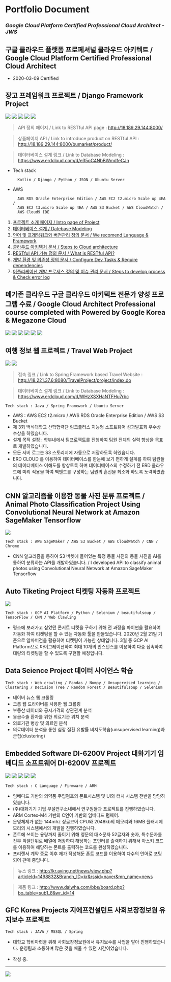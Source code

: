 # Portfolio Document
### ***Google Cloud Platform Certified Professional Cloud Architect - JWS***

구글 클라우드 플랫폼 프로페셔널 클라우드 아키텍트 / Google Cloud Platform Certified Professional Cloud Architect
------------------------------------------------------------------------------------------ 
- 2020-03-09 Certified

장고 프레임워크 프로젝트 / Django Framework Project
------------------------------------------------------------------------------------------
<img src="https://raw.githubusercontent.com/dsg890789/JwsPortfolio/master/Django%20Framework%20Project/Scalable%20RESTful%20Server%20Architecture.png">
<img src="https://raw.githubusercontent.com/dsg890789/JwsPortfolio/master/Django%20Framework%20Project/REST%20API.png">
<img src="https://raw.githubusercontent.com/dsg890789/JwsPortfolio/master/Django%20Framework%20Project/BuMarket%20API%20Document.png">
<img src="https://raw.githubusercontent.com/dsg890789/JwsPortfolio/master/Django%20Framework%20Project/BuMarket%20Database.png">
<img src="https://raw.githubusercontent.com/dsg890789/JwsPortfolio/master/Django%20Framework%20Project/BuMarket%20Github.png">

> API 정의 페이지 / Link to RESTful API page : http://18.189.29.144:8000/

> 상품페이지 API / Link to introduce product on RESTful API : http://18.189.29.144:8000/bumarket/product/

> 데이터베이스 설계 링크 / Link to Database Modeling : https://www.erdcloud.com/d/e35oC4NbBWmdfeCJn

- Tech stack

        Kotlin / Django / Python / JSON / Ubuntu Server

- AWS
        
        AWS RDS Oracle Enterprise Edition / AWS EC2 t2.micro Scale up 4EA / 
        AWS EC2 t3.micro Scale up 4EA / AWS S3 Bucket / AWS CloudWatch / 
        AWS Cloud9 IDE

1. [프로젝트 소개 페이지 / Intro page of Project ](https://github.com/dsg890789/JwsPortfolio/blob/master/Django%20Framework%20Project/README.md)
2. [데이터베이스 설계 / Datebase Modeling](https://github.com/dsg890789/JwsPortfolio/blob/master/Django%20Framework%20Project/2.%EB%8D%B0%EC%9D%B4%ED%84%B0%EB%B2%A0%EC%9D%B4%EC%8A%A4%20%EC%84%A4%EA%B3%84%20%EB%AC%B8%EC%84%9C.md)
3. [언어 및 프레임워크와 버전관리 정의 문서 / We recomend Language & Framework](https://github.com/dsg890789/JwsPortfolio/blob/master/Django%20Framework%20Project/3.%EC%96%B8%EC%96%B4%20%EB%B0%8F%20%ED%94%84%EB%A0%88%EC%9E%84%EC%9B%8C%ED%81%AC%EC%99%80%20%EB%B2%84%EC%A0%84%EA%B4%80%EB%A6%AC%20%EC%A0%95%EC%9D%98%20%EB%AC%B8%EC%84%9C.md)
4.  [클라우드 아키텍처 문서 / Steps to Cloud architecture](https://github.com/dsg890789/JwsPortfolio/blob/master/Django%20Framework%20Project/4.%ED%81%B4%EB%9D%BC%EC%9A%B0%EB%93%9C%20%EC%95%84%ED%82%A4%ED%85%8D%ED%8A%B8%20%EB%AC%B8%EC%84%9C.md)
5. [RESTful API 기능 정의 문서 / What is RESTful API?](https://github.com/dsg890789/JwsPortfolio/blob/master/Django%20Framework%20Project/5-1.Restful%20API%20%EA%B8%B0%EB%8A%A5%20%EC%A0%95%EC%9D%98%20%EB%AC%B8%EC%84%9C.md)
6. [개발 환경 및 의존성 정의 문서 / Configure Dev Tasks & Require dependencies ](https://github.com/dsg890789/JwsPortfolio/blob/master/Django%20Framework%20Project/7.%EC%96%B4%ED%94%8C%EB%A6%AC%EC%BC%80%EC%9D%B4%EC%85%98%20%EA%B0%9C%EB%B0%9C%20%ED%94%84%EB%A1%9C%EC%84%B8%EC%8A%A4%20%EC%A0%95%EC%9D%98%20%EB%B0%8F%20%EC%9D%B4%EC%8A%88%20%EA%B4%80%EB%A6%AC%20%EB%AC%B8%EC%84%9C.md)
7. [어플리케이션 개발 프로세스 정의 및 이슈 관리 문서 / Steps to develop process & Check error log ](https://github.com/dsg890789/JwsPortfolio/blob/master/Django%20Framework%20Project/README.md)

메가존 클라우드 구글 클라우드 아키텍트 전문가 양성 프로그램 수료 / Google Cloud Architect Professional course completed with Powered by Google Korea & Megazone Cloud
------------------------------------------------------------------------------------------ 
<img src="https://raw.githubusercontent.com/dsg890789/JwsPortfolio/master/Coursera%20WLPU29X5GVZ9-1.jpg">
<img src="https://raw.githubusercontent.com/dsg890789/JwsPortfolio/master/Coursera%20Z597JKTR6NZT-1.png">
<img src="https://raw.githubusercontent.com/dsg890789/JwsPortfolio/master/Coursera%20CBBNDT6MPECE-1.png">
<img src="https://raw.githubusercontent.com/dsg890789/JwsPortfolio/master/Coursera%20LK5BNGHLT4CG-1.png">
<img src="https://raw.githubusercontent.com/dsg890789/JwsPortfolio/master/Coursera%20323W9EHVQ7NH-1.jpg">
<img src="https://raw.githubusercontent.com/dsg890789/JwsPortfolio/master/Coursera%20PNJWXCNGLZRR-1.jpg">

여행 정보 웹 프로젝트 / Travel Web Project
-------------------------------------------------------------------------------------------
<img src="https://raw.githubusercontent.com/dsg890789/JwsPortfolio/master/Travel%20Web%20Project/Travel%20index%20small.png">
<img src="https://raw.githubusercontent.com/dsg890789/JwsPortfolio/master/Travel%20Web%20Project/Travel%20DB.png">

> 접속 링크 / Link to Spring Framework based Travel Website : http://18.221.37.6:8080/TravelProject/project/index.do

> 데이터베이스 설계 링크 / Link to Database Modeling : https://www.erdcloud.com/d/WHzXSXHaNTFHu7rbc

    Tech stack : Java / Spring Framework / Ubuntu Server

- AWS : AWS EC2 t2.micro / AWS RDS Oracle Enterprise Edition / AWS S3 Bucket
- 제 3회 백석대학교 산학협력단 링크플러스 지능형 소프트웨어 성과발표회 우수상 수상을 하였습니다.
- 설계 목적 설정 : 학부내에서 팀프로젝트를 진행하여 팀원 전체의 실력 향상을 목표로 개발하였습니다.
- 모든 서버 로그는 S3 스토리지에 자동으로 저장하도록 하였습니다.
- ERD CLOUD 를 이용하여 데이터베이스를 한눈에 보기 편하게 설계를 하여 팀원들의 데이터베이스 이해도를 향상토록 하며 데이터베이스의 수정하기 전 ERD 클라우드에 미리 적용을 하여 백엔드를 구성하는 팀원의 혼선을 최소화 하도록 노력하였습니다.

CNN 알고리즘을 이용한 동물 사진 분류 프로젝트 / Animal Photo Classification Project Using Convolutional Neural Network at Amazon SageMaker Tensorflow
------------------------------------------------------------------------------------------
<img src="https://raw.githubusercontent.com/dsg890789/JwsPortfolio/master/CNN%20Model%20Project/CNN%20Model%20Project%20%EC%84%A4%EA%B3%84%20%ED%8C%8C%EC%9D%BC.png">

    Tech stack : AWS SageMaker / AWS S3 Bucket / AWS CloudWatch / CNN / Chrome

 - CNN 알고리즘을 통하여 S3 버켓에 들어있는 특정 동물 사진의 동물 사진을 AI를 통하여 분류하는 API를 개발하였습니다. / I developed API to classify animal photos using Convolutional Neural Network at Amazon SageMaker Tensorflow

Auto Tiketing Project 티켓팅 자동화 프로젝트
------------------------------------------------------------------------------------------
<img src="https://raw.githubusercontent.com/dsg890789/JwsPortfolio/master/Auto%20Tiketing%20Project/Auto%20Tiketing.png">

    Tech stack : GCP AI Platform / Python / Selenium / beautifulsoup / TensorFlow / CNN / Web Clawling

 - 평소에 보러가고 싶었던 콘서트 티켓을 구하기 위해 전 과정을 파이썬을 활요하여 자동화 하여 티켓팅을 할 수 있는 자동화 툴을 만들었습니다. 2020년 2월 21일 기준으로 알파버전을 활용하여 티켓팅이 가능한 상태입니다. 3월 중 GCP AI Platform으로 마이그레이션하여 최대 10개의 인스턴스를 이용하여 다중 접속하여 대량의 티켓팅을 할 수 있도록 구현할 예정입니다.

Data Seience Project 데이터 사이언스 학습
------------------------------------------------------------------------------------------

    Tech stack : Web crawling / Pandas / Numpy / Unsupervised learning / Clustering / Decision Tree / Random Forest / Beautifulsoup / Selenium

- 네이버 뉴스 웹 크롤링
- 크롬 웹 드라이버를 사용한 웹 크롤링
- 부동산 데이터와 공시가격의 상관관계 분석
- 응급수술 환자를 위한 의료기관 위치 분석
- 의료기관 병상 및 의료인 분석
- 의료데이터 분석을 통한 심장 질환 유발률 비지도학습(unsupervised learning)과 군집(clustering)


Embedded Software DI-6200V Project 대화기기 임베디드 소프트웨어 DI-6200V 프로젝트
------------------------------------------------------------------------------------------
<img src="https://raw.githubusercontent.com/dsg890789/JwsPortfolio/master/Embedded%20Software%20DI-6200V%20Project/DI-6200V%20News.png">
<img src="https://raw.githubusercontent.com/dsg890789/JwsPortfolio/master/Embedded%20Software%20DI-6200V%20Project/DI-6200V_0.jpg">
<img src="https://raw.githubusercontent.com/dsg890789/JwsPortfolio/master/Embedded%20Software%20DI-6200V%20Project/DI-6200V_1.png">
<img src="https://raw.githubusercontent.com/dsg890789/JwsPortfolio/master/Embedded%20Software%20DI-6200V%20Project/DI-6200V_2.png">
<img src="https://raw.githubusercontent.com/dsg890789/JwsPortfolio/master/Embedded%20Software%20DI-6200V%20Project/DI-6200V_3.png">

    Tech stack : C Language / Firmware / ARM

- 임베디드 기반의 의약품 주입펌프의 폰트시스템 및 UI와 터치 시스템 전반을 당담하였습니다.
- (주)대화기기 기업 부설연구소내에서 연구원들과 프로젝트를 진행하였습니다.
- ARM Cortex-M4 기반의 C언어 기반의 임베디드 펌웨어.
- 운영체제가 없는 144mhz 싱글코어 CPU와 2048kb의 메모리와 16MB 플래시메모리의 시스템에서의 개발을 진행하였습니다.
- 폰트에 쓰이는 용량까지 줄이기 위해 영문의 대소문자 52글자와 숫자, 특수문자를 전부 픽셀단위로 배열에 저장하여 해당하는 포인터를 출력하기 위해서 아스키 코드를 이용하여 해당하는 폰트를 출력하는 코드를 완성하였습니다.
- 프리랜서 계약 종료 이후 제가 작성해둔 폰트 코드를 이용하여 다수의 언어로 포팅되어 판매 중입니다.
  
> 뉴스 링크 : http://kr.aving.net/news/view.php?articleId=1498832&Branch_ID=kr&rssid=naver&mn_name=news

> 제품 링크 : http://www.daiwha.com/bbs/board.php?bo_table=sub1_8&wr_id=14


GFC Korea Projects 지에프컨설턴트 사회보장정보원 유지보수 프로젝트
------------------------------------------------------------------------------------------

    Tech stack : JAVA / MSSQL / Spring

- 대학교 학비마련을 위해 사회보장정보원에서 유지보수를 사업을 맡아 진행하였습니다. 운영팀과 소통하며 많은 것을 배울 수 있던 시간이었습니다.

- 작성 중.

------------------------------------------------------------------------------------------ 
<img src="https://jwsgithub.s3.us-east-2.amazonaws.com/REST+API.png">